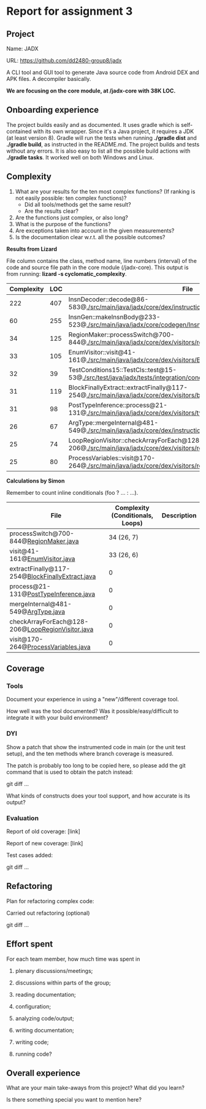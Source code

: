 # Report for assignment 3

## Project

Name: JADX

URL: https://github.com/dd2480-group8/jadx

A CLI tool and GUI tool to generate  Java source code from Android DEX and APK files. A decompiler basically.

**We are focusing on the core module, at /jadx-core with 38K LOC.**

## Onboarding experience

The project builds easily and as documented. It uses gradle which is self-contained with its own wrapper. Since it's a Java project, it requires a JDK (at least version 8). Gradle will run the tests when running **./gradle dist** and **./gradle build**, as instructed in the README.md. The project builds and tests without any errors. It is also easy to list all the possible build actions with **./gradle tasks**. It worked well on both Windows and Linux. 

## Complexity

1. What are your results for the ten most complex functions? (If ranking
is not easily possible: ten complex functions)?
   * Did all tools/methods get the same result?
   * Are the results clear?
2. Are the functions just complex, or also long?
3. What is the purpose of the functions?
4. Are exceptions taken into account in the given measurements?
5. Is the documentation clear w.r.t. all the possible outcomes?

**Results from Lizard**

File column contains the class, method name, line numbers (interval) of the code and source file path in the core module (/jadx-core). This output is from running: **lizard -s cyclomatic_complexity**.

| Complexity | LOC | File  | 
|---|---|---|
| 222 | 407 | InsnDecoder::decode@86-583@[./src/main/java/jadx/core/dex/instructions/InsnDecoder.java](./jadx-core/src/main/java/jadx/core/dex/instructions/InsnDecoder.java) |
| 60 | 255 | InsnGen::makeInsnBody@233-523@[./src/main/java/jadx/core/codegen/InsnGen.java](./jadx-core/src/main/java/jadx/core/codegen/InsnGen.java) |
| 34 | 125 | RegionMaker::processSwitch@700-844@[./src/main/java/jadx/core/dex/visitors/regions/RegionMaker.java](./jadx-core/src/main/java/jadx/core/dex/visitors/regions/RegionMaker.java) |
| 33 | 105 | EnumVisitor::visit@41-161@[./src/main/java/jadx/core/dex/visitors/EnumVisitor.java](./jadx-core/src/main/java/jadx/core/dex/visitors/EnumVisitor.java) |
| 32 | 39 | TestConditions15::TestCls::test@15-53@[./src/test/java/jadx/tests/integration/conditions/TestConditions15.java](./jadx-core/src/test/java/jadx/tests/integration/conditions/TestConditions15.java) |
| 31 | 119 | BlockFinallyExtract::extractFinally@117-254@[./src/main/java/jadx/core/dex/visitors/blocksmaker/BlockFinallyExtract.java](./jadx-core/src/main/java/jadx/core/dex/visitors/blocksmaker/BlockFinallyExtract.java) |
| 31 | 98 | PostTypeInference::process@21-131@[./src/main/java/jadx/core/dex/visitors/typeinference/PostTypeInference.java](./jadx-core/src/main/java/jadx/core/dex/visitors/typeinference/PostTypeInference.java) |
| 26 | 67 | ArgType::mergeInternal@481-549@[./src/main/java/jadx/core/dex/instructions/args/ArgType.java](./jadx-core/src/main/java/jadx/core/dex/instructions/args/ArgType.java) |
| 25 | 74 | LoopRegionVisitor::checkArrayForEach@128-206@[./src/main/java/jadx/core/dex/visitors/regions/LoopRegionVisitor.java](./jadx-core/src/main/java/jadx/core/dex/visitors/regions/LoopRegionVisitor.java) |
| 25 | 80 | ProcessVariables::visit@170-264@[./src/main/java/jadx/core/dex/visitors/regions/ProcessVariables.java](./jadx-core/src/main/java/jadx/core/dex/visitors/regions/ProcessVariables.java) |

**Calculations by Simon**

Remember to count inline conditionals (foo ? ... : ...).

| File | Complexity (Conditionals, Loops) | Description |
|---|---|---|
| processSwitch@700-844@[RegionMaker.java](./jadx-core/src/main/java/jadx/core/dex/visitors/regions/RegionMaker.java) | 34 (26, 7) |  | 
| visit@41-161@[EnumVisitor.java](./jadx-core/src/main/java/jadx/core/dex/visitors/EnumVisitor.java) | 33 (26, 6) |  |
| extractFinally@117-254@[BlockFinallyExtract.java](./jadx-core/src/main/java/jadx/core/dex/visitors/blocksmaker/BlockFinallyExtract.java) | 0 |  |
| process@21-131@[PostTypeInference.java](./jadx-core/src/main/java/jadx/core/dex/visitors/typeinference/PostTypeInference.java) | 0 |  |
| mergeInternal@481-549@[ArgType.java](./jadx-core/src/main/java/jadx/core/dex/instructions/args/ArgType.java) | 0 |  |
| checkArrayForEach@128-206@[LoopRegionVisitor.java](./jadx-core/src/main/java/jadx/core/dex/visitors/regions/LoopRegionVisitor.java) | 0 |  |
| visit@170-264@[ProcessVariables.java](./jadx-core/src/main/java/jadx/core/dex/visitors/regions/ProcessVariables.java) | 0 |  |

## Coverage

### Tools

Document your experience in using a "new"/different coverage tool.

How well was the tool documented? Was it possible/easy/difficult to
integrate it with your build environment?

### DYI

Show a patch that show the instrumented code in main (or the unit
test setup), and the ten methods where branch coverage is measured.

The patch is probably too long to be copied here, so please add
the git command that is used to obtain the patch instead:

git diff ...

What kinds of constructs does your tool support, and how accurate is
its output?

### Evaluation

Report of old coverage: [link]

Report of new coverage: [link]

Test cases added:

git diff ...

## Refactoring

Plan for refactoring complex code:

Carried out refactoring (optional)

git diff ...

## Effort spent

For each team member, how much time was spent in

1. plenary discussions/meetings;

2. discussions within parts of the group;

3. reading documentation;

4. configuration;

5. analyzing code/output;

6. writing documentation;

7. writing code;

8. running code?

## Overall experience

What are your main take-aways from this project? What did you learn?

Is there something special you want to mention here?
